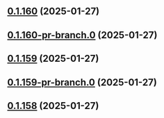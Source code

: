 ## [0.1.160](https://github.com/latha-414/AWS-CICD-web-app/compare/v0.1.160-pr-branch.0...v0.1.160) (2025-01-27)



## [0.1.160-pr-branch.0](https://github.com/latha-414/AWS-CICD-web-app/compare/v0.1.159...v0.1.160-pr-branch.0) (2025-01-27)



## [0.1.159](https://github.com/latha-414/AWS-CICD-web-app/compare/v0.1.159-pr-branch.0...v0.1.159) (2025-01-27)



## [0.1.159-pr-branch.0](https://github.com/latha-414/AWS-CICD-web-app/compare/v0.1.158...v0.1.159-pr-branch.0) (2025-01-27)



## [0.1.158](https://github.com/latha-414/AWS-CICD-web-app/compare/v0.1.158-pr-branch.0...v0.1.158) (2025-01-27)



